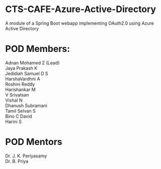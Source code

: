# CTS-CAFE-Azure-Active-Directory
A module of a Spring Boot webapp implementing OAuth2.0 using Azure Active Directory
# POD Members:
Adnan Mohamed Z (Lead)  
Jaya Prakash K  
Jedidiah Samuel D S  
HarshaVardhni A  
Roshini Reddy  
Harishankar M  
V Srivatsan  
Vishal N  
Dhanush Subramani  
Tamil Selvan S  
Bino C David  
Harini S
# POD Mentors
Dr. J. K. Periyasamy  
Dr. B. Priya  